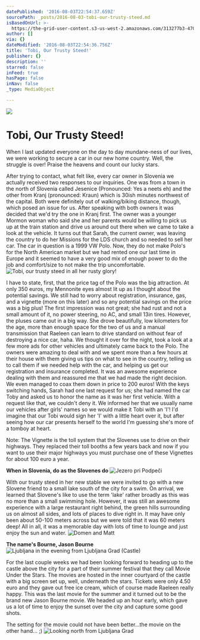```yaml
---
datePublished: '2016-08-03T22:54:37.659Z'
sourcePath: _posts/2016-08-03-tobi-our-trusty-steed.md
isBasedOnUrl: >-
  https://the-grid-user-content.s3-us-west-2.amazonaws.com/313277b3-470c-4e3b-bc63-e26f288fcff3.jpg
author: []
via: {}
dateModified: '2016-08-03T22:54:36.756Z'
title: 'Tobi, Our Trusty Steed!'
publisher: {}
description: ''
starred: false
inFeed: true
hasPage: false
inNav: false
_type: MediaObject

---
```

![](https://the-grid-user-content.s3-us-west-2.amazonaws.com/313277b3-470c-4e3b-bc63-e26f288fcff3.jpg)

# Tobi, Our Trusty Steed!

When I last updated everyone on the day to day mundane-ness of our lives, we were working to secure a car in our new home country. Well, the struggle is over! Praise the heavens and count our lucky stars.

After trying to contact, what felt like, every car owner in Slovenia we actually received two responses to our inquiries. One was from a town in the north of Slovenia called Jesenice (Pronounced: Yes a neets eh) and the other from Kranj (pronounced: Kraun) which is 30ish minutes northwest of the capital. Both were definitely out of walking/biking distance, though, which posed an issue for us. After speaking with both owners it was decided that we'd try the one in Kranj first. The owner was a younger Mormon woman who said she and her parents would be willing to pick us up at the train station and drive us around out there when we came to take a look at the vehicle. It turns out that Sarah, the current owner, was leaving the country to do her Missions for the LDS church and so needed to sell her car. The car in question is a 1999 VW Polo. Now, they do not make Polo's for the North American market but we had rented one our last time in Europe and it seemed to have a very good mix of enough power to do the job and comfort/size to not make the trip uncomfortable.
![Tobi, our trusty steed in all her rusty glory!](https://the-grid-user-content.s3-us-west-2.amazonaws.com/98fb928c-7749-40c1-bbd3-2c09b959806d.jpg)

I have to state, first, that the price tag of the Polo was the big attraction. At only 350 euros, my Mennonite eyes almost lit up as I thought about the potential savings. We still had to worry about registration, insurance, gas, and a vignette (more on this later) and so any potential savings on the price was a big plus! The first impression was not great; she had rust and not a small amount of it, no power steering, no AC, and small 13in tires. However, the pluses came out in a big way. She drove beautifully, low kilometers for the age, more than enough space for the two of us and a manual transmission that Raeleen can learn to drive standard on without fear of destroying a nice car, haha. We thought it over for the night, took a look at a few more ads for other vehicles and ultimately came back to the Polo. The owners were amazing to deal with and we spent more than a few hours at their house with them giving us tips on what to see in the country, telling us to call them if we needed help with the car, and helping us get our registration and insurance completed. It was an awesome experience dealing with them and reassured me that we had made the right decision. We even managed to coax them down in price to 200 euros! With the keys switching hands, Sarah had one last request for us; she had named the car Toby and asked us to honor the name as it was her first vehicle. With a request like that, we couldn't deny it. We informed her that we usually name our vehicles after girls' names so we would make it Tobi with an 'I'! I'd imagine that our Tobi would sign her 'I' with a little heart over it, but after seeing how our car presents herself to the world I'm guessing she's more of a tomboy at heart.

Note: The Vignette is the toll system that the Slovenes use to drive on their highways. They replaced their toll booths a few years back and now if you want to use their major highways you must purchase one of these Vignettes for about 100 euro a year.

**When in Slovenia, do as the Slovenes do**
![Jezero pri Podpeči](https://the-grid-user-content.s3-us-west-2.amazonaws.com/da75820a-bfa1-437f-bff5-50e5913e4597.jpg)

With our trusty steed in her new stable we were invited to go with a new Slovene friend to a small lake south of the city for a swim. On arrival, we learned that Slovene's like to use the term 'lake' rather broadly as this was no more than a small swimming hole. However, it was still an awesome experience with a large restaurant right behind, the green hills surrounding us on almost all sides, and lots of places to dive right in. It may have only been about 50-100 meters across but we were told that it was 60 meters deep! All in all, it was a memorable day with lots of time to lounge and just enjoy the sun and water.
![Domen and Matt ](https://the-grid-user-content.s3-us-west-2.amazonaws.com/045d3615-f7c3-4aa6-86cc-9f0f6e8c9fa7.jpg)

**The name's Bourne, Jason Bourne**
![Ljubljana in the evening from Ljubljana Grad (Castle)](https://the-grid-user-content.s3-us-west-2.amazonaws.com/156157a0-bd03-4129-a1d0-c87d7abcfc5f.jpg)

For the last couple weeks we had been looking forward to heading up to the castle above the city for a part of their summer festival that they call Movie Under the Stars. The movies are hosted in the inner courtyard of the castle with a big screen set up, well, underneath the stars. Tickets were only 4.50 euro and they gave out free ice cream, which of course made Raeleen really happy. This was the last movie for the summer and it turned out to be the brand new Jason Bourne movie. We headed up an hour early, which gave us a lot of time to enjoy the sunset over the city and capture some good shots.

The setting for the movie could not have been better...the movie on the other hand... ;)
![Looking north from Ljubljana Grad](https://the-grid-user-content.s3-us-west-2.amazonaws.com/296226c4-94e9-4d10-afc8-d1e525ef857c.jpg)